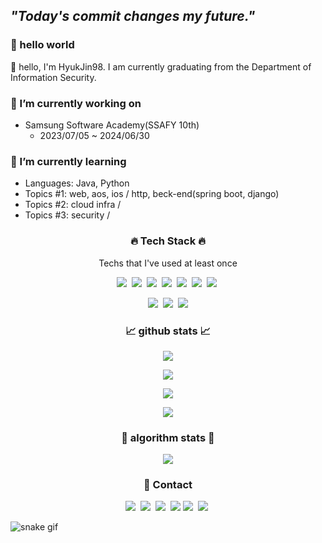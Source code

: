 
## ***"Today's commit changes my future."*** 

### 🙌 hello world

👋 hello, I'm HyukJin98. I am currently graduating from the Department of Information Security. 


### 🔭 I’m currently working on
- Samsung Software Academy(SSAFY 10th)
  - 2023/07/05 ~ 2024/06/30

### 🌱 I’m currently learning
- Languages: Java, Python
- Topics #1: web, aos, ios / http, beck-end(spring boot, django)
- Topics #2: cloud infra / 
- Topics #3: security / 

<h3 align="center"> 🔥 Tech Stack 🔥</h3>
<p align="center"> Techs that I've used at least once </p>

<p align="center">
  <img src="https://img.shields.io/badge/Kotlin-6DB33F?style=flat-square&logo=Kotlin&logoColor=a431f0"/></a>&nbsp  
  <img src="https://img.shields.io/badge/Spring boot-6DB33F?style=flat-square&logo=spring&logoColor=white"/></a>&nbsp  
  <img src="https://img.shields.io/badge/android studio-6DB33F?style=flat-square&logo=android&logoColor=dark"/></a>&nbsp 
  <img src="https://img.shields.io/badge/Python-3766AB?style=flat-square&logo=Python&logoColor=red"/></a>&nbsp  
  <img src="https://img.shields.io/badge/django-3766AB?style=flat-square&logo=django&logoColor=red"/></a>&nbsp 
  <img src="https://img.shields.io/badge/tensorflow-3766AB?style=flat-square&logo=tensorflow&logoColor=red"/></a>&nbsp 
  <img src="https://img.shields.io/badge/MySQL-ffb811?style=flat-square&logo=mysql&logoColor=darkred"/></a>&nbsp 
</p>

<p align="center">
    <img src="https://img.shields.io/badge/Eclipse_IDE-2C2255?style=flat-square&logo=Eclipse IDE&logoColor=white"/></a>&nbsp
    <img src="https://img.shields.io/badge/Gradle-02303A?style=flat-square&logo=Gradle&logoColor=white"/></a>&nbsp
    <img src="https://img.shields.io/badge/IntelliJ IDEA-CC0066?style=flat-square&logo=intellij idea&logoColor=white"/></a>
</p>

<h3 align="center"> 📈 github stats 📈  </h3>

<p align="center">
<a href="https://github.com/HyukJin98"><img src="https://hits.seeyoufarm.com/api/count/incr/badge.svg?url=https://github.com/HyukJin98"></a>
</p>

<p align="center">
<a href="https://github.com/ryo-ma/github-profile-trophy"><img src="https://github-profile-trophy.vercel.app/?username=HyukJin98&theme=dracula"></a>
</p>



<p align="center">
<a>
<picture>
<source 
  srcset="https://github-readme-stats.vercel.app/api?username=HyukJin98&show_icons=true&theme=monokai"
  media="(prefers-color-scheme: dark)"/>
<source
  srcset="https://github-readme-stats.vercel.app/api?username=HyukJin98&bg_color=30,92a8d1,f7cac9&title_color=fff&text_color=fff&show_icons=true&custom_title=HyukJin98👀"
  media="(prefers-color-scheme: light), (prefers-color-scheme: no-preference)"/>
<img src="https://github-readme-stats.vercel.app/api?username=anuraghazra&show_icons=true"/>
</picture>
</a>
</p>
<p align="center">
<a href="https://opgc.me/#/users/HyukJin98" target="_blank"><img src="https://api.opgc.me/githubs/users/HyukJin98/tag/?theme=prism" /></a>
</p>

<h3 align="center"> 👀 algorithm stats 👀  </h3>
<p align="center">
<a href="https://solved.ac/jin9896/"><img src="http://mazassumnida.wtf/api/v2/generate_badge?boj=HyukJin98"></a>
</p>





<h3 align="center"> 🤙 Contact  </h3>
<p align="center">
  <a href="https://www.instagram.com/dev_gudals/"><img src="https://img.shields.io/badge/Instagram-E4405F?style=flat-square&logo=instagram&logoColor=white&link=instagram.com/dev_gudals"/></a>&nbsp 
  <a href="mailto:rlagudals0420@naver.com"><img src="https://img.shields.io/badge/naver mail-03C75A?style=flat-square&logo=Naver&logoColor=white&link=mailto:rlagudals0420@naver.com"/></a>&nbsp
  <a href="mailto:kimtuti95@gmail.com"><img src="https://img.shields.io/badge/Gmail-D14836?style=flat-square&logo=gmail&logoColor=white&link=https://github.com/HyukJin98"/></a>&nbsp 
  <a href="https://velog.io/@HyukJin98"><img src="https://img.shields.io/badge/Tech Blog-6400AA?style=flat-square&logo=velog&logoColor=white&link=https://github.com/HyukJin98"/></a>
  <a href="https://discord.gg/e9ySmU52"><img src="https://img.shields.io/badge/Discord-7289DA?style=flat-square&logo=discord&logoColor=white"/></a>&nbsp
  <a href="https://join.slack.com/t/slack-tjv4707/shared_invite/zt-1odsm566p-s5mu8uIOEmBj8u8H36ihuQ"><img src="https://img.shields.io/badge/Slack-4A154B?style=flat-square&logo=slack&logoColor=white"/></a>&nbsp
</p>


![snake gif](https://github.com/HyukJin98/HyukJin98/blob/output/github-contribution-grid-snake.svg)
